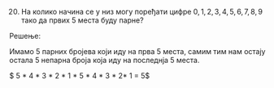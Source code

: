 20. На колико начина се у низ могу поређати цифре $0,1,2,3,4,5,6,7,8,9$ тако да првих 5 места буду парне?

Решење:


Имамо 5 парних бројева који иду на прва 5 места, самим тим нам остају остала 5 непарна броја која иду на последнја 5 места.

$ 5 * 4 * 3 * 2 * 1 * 5 * 4 * 3 * 2* 1 = 5$
